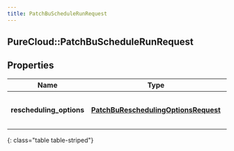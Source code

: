 ```yaml
---
title: PatchBuScheduleRunRequest
---
```

## PureCloud::PatchBuScheduleRunRequest

## Properties

|Name | Type | Description | Notes|
|------------ | ------------- | ------------- | -------------|
| **rescheduling_options** | [**PatchBuReschedulingOptionsRequest**](PatchBuReschedulingOptionsRequest.html) | The rescheduling options to update | [optional] |
{: class="table table-striped"}


